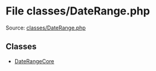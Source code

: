 File classes/DateRange.php
=========

Source: [classes/DateRange.php](https://github.com/PrestaShop/PrestaShop/blob/1.6.0.1/classes/DateRange.php)


Classes
-------

* [DateRangeCore](class.DateRangeCore.md)


